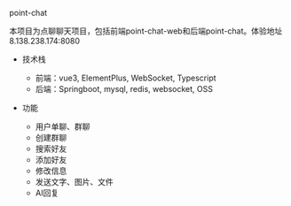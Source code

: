 point-chat

本项目为点聊聊天项目，包括前端point-chat-web和后端point-chat。体验地址 8.138.238.174:8080

* 技术栈
  * 前端：vue3, ElementPlus, WebSocket, Typescript
  * 后端：Springboot, mysql, redis, websocket, OSS

* 功能

  * 用户单聊、群聊
  * 创建群聊
  * 搜索好友
  * 添加好友
  * 修改信息
  * 发送文字、图片、文件
  * AI回复

  





